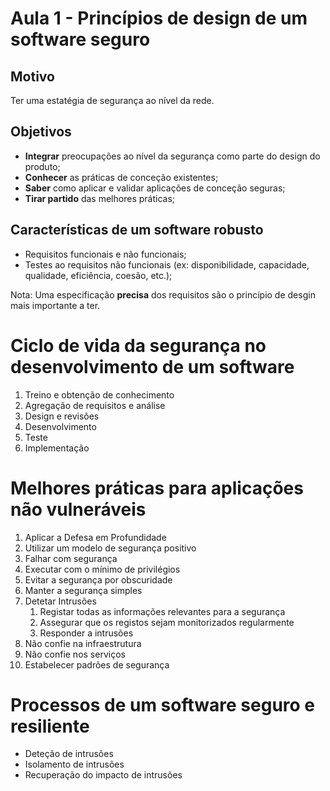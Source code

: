 # Aula 1 - Princípios de design de um software seguro

## Motivo
Ter uma estatégia de segurança ao nível da rede.

## Objetivos
- **Integrar** preocupações ao nível da segurança como parte do design do produto;
- **Conhecer** as práticas de conceção existentes;
- **Saber** como aplicar e validar aplicações de conceção seguras;
- **Tirar partido** das melhores práticas;

## Características de um software robusto
 - Requisitos funcionais e não funcionais;
 - Testes ao requisitos não funcionais (ex: disponibilidade, capacidade, qualidade, eficiência, coesão, etc.);

Nota: Uma especificação **precisa** dos requisitos são o princípio de desgin mais importante a ter.

# Ciclo de vida da segurança no desenvolvimento de um software
1. Treino e obtenção de conhecimento
2. Agregação de requisitos e análise
3. Design e revisões
4. Desenvolvimento
6. Teste
7. Implementação

# Melhores práticas para aplicações não vulneráveis
1. Aplicar a Defesa em Profundidade
2. Utilizar um modelo de segurança positivo
3. Falhar com segurança
4. Executar com o mínimo de privilégios
5. Evitar a segurança por obscuridade
6. Manter a segurança simples
7. Detetar Intrusões
   1. Registar todas as informações relevantes para a segurança
   2. Assegurar que os registos sejam monitorizados regularmente
   3. Responder a intrusões
8.  Não confie na infraestrutura
9.  Não confie nos serviços
10. Estabelecer padrões de segurança

# Processos de um software seguro e resiliente
- Deteção de intrusões
- Isolamento de intrusões
- Recuperação do impacto de intrusões